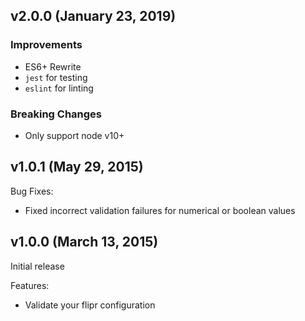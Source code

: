 ## v2.0.0 (January 23, 2019)

### Improvements

- ES6+ Rewrite
- `jest` for testing
- `eslint` for linting

### Breaking Changes

- Only support node v10+

## v1.0.1 (May 29, 2015)

Bug Fixes:

  - Fixed incorrect validation failures for numerical or boolean values

## v1.0.0 (March 13, 2015)

Initial release

Features:

  - Validate your flipr configuration

